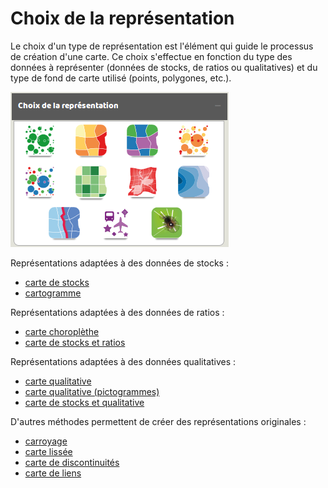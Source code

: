 # Choix de la représentation



Le choix d'un type de représentation est l'élément qui guide le processus de création d'une carte. Ce choix s'effectue en fonction du type des données à représenter (données de stocks, de ratios ou qualitatives) et du type de fond de carte utilisé (points, polygones, etc.).

![Dialogue de choix de représentation](./img/win_rep_fr.png)



Représentations adaptées à des données de stocks :
* [carte de stocks](./carto/propsmbol_fr.html)
* [cartogramme](./carto/cartogram_fr.html)

Représentations adaptées à des données de ratios :
* [carte choroplèthe](./carto/choro_fr.html)
* [carte de stocks et ratios](./carto/propsmbolchoro_fr.html)

Représentations adaptées à des données qualitatives :
* [carte qualitative](./carto/typo_fr.html)
* [carte qualitative (pictogrammes)](./carto/typosymbol_fr.html)
* [carte de stocks et qualitative](./carto/propsmboltypo_fr.html)

D'autres méthodes permettent de créer des représentations originales :
* [carroyage](./carto/grid_fr.html)
* [carte lissée](./carto/smooth_fr.html)
* [carte de discontinuités](./carto/discont_fr.html)
* [carte de liens](./carto/links_fr.html)
